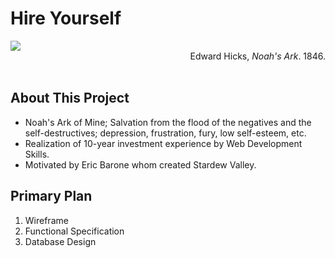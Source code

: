 # Hire Yourself
<img src = "https://github.com/SiHoonChris/SiHoonChris/assets/109140000/e5519efd-d639-414d-b344-ca4c12cdb47c">
<div align="right">Edward Hicks, <i>Noah's Ark</i>. 1846.</div>  
<br>

## About This Project  
- Noah's Ark of Mine; Salvation from the flood of the negatives and the self-destructives; depression, frustration, fury, low self-esteem, etc.  
- Realization of 10-year investment experience by Web Development Skills.  
- Motivated by Eric Barone whom created Stardew Valley.  

## Primary Plan  
1) Wireframe  
2) Functional Specification  
3) Database Design  






